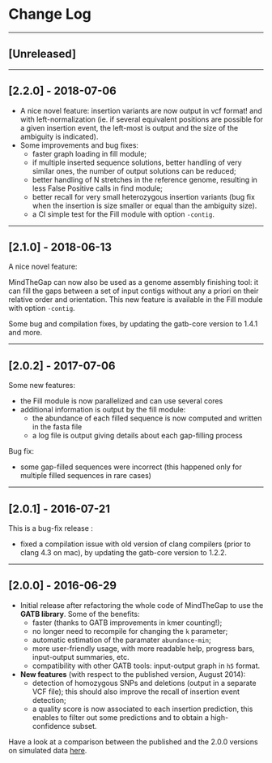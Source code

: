 # Change Log

--------------------------------------------------------------------------------
## [Unreleased]

--------------------------------------------------------------------------------
## [2.2.0] - 2018-07-06

* A nice novel feature: insertion variants are now output in vcf format! and with left-normalization (ie. if several equivalent positions are possible for a given insertion event, the left-most is output and the size of the ambiguity is indicated).
* Some improvements and bug fixes:
	* faster graph loading in fill module;
	* if multiple inserted sequence solutions, better handling of very similar ones, the number of output solutions can be reduced;
	* better handling of N stretches in the reference genome, resulting in less False Positive calls in find module;
	* better recall for very small heterozygous insertion variants (bug fix when the insertion is size smaller or equal than the ambiguity size).
	* a CI simple test for the Fill module with option `-contig`.
	

--------------------------------------------------------------------------------
## [2.1.0] - 2018-06-13

A nice novel feature:

MindTheGap can now also be used as a genome assembly finishing tool: it can fill the gaps between a set of input contigs without any a priori on their relative order and orientation. This new feature is available in the Fill module with option `-contig`.

Some bug and compilation fixes, by updating the gatb-core version to 1.4.1 and more.


--------------------------------------------------------------------------------
## [2.0.2] - 2017-07-06

Some new features:
* the Fill module is now parallelized and can use several cores
* additional information is output by the fill module:
	* the abundance of each filled sequence is now computed and written in the fasta file
	* a log file is output giving details about each gap-filling process

Bug fix:
* some gap-filled sequences were incorrect (this happened only for multiple filled sequences in rare cases)

--------------------------------------------------------------------------------
## [2.0.1] - 2016-07-21

This is a bug-fix release :
* fixed a compilation issue with old version of clang compilers (prior to clang 4.3 on mac), by updating the gatb-core version to 1.2.2.

--------------------------------------------------------------------------------
## [2.0.0] - 2016-06-29

*   Initial release after refactoring the whole code of MindTheGap to use the **GATB library**.
    Some of the benefits:
    * faster (thanks to GATB improvements in kmer counting!);
    * no longer need to recompile for changing the `k` parameter;
    * automatic estimation of the paramater `abundance-min`;
    * more user-friendly usage, with more readable help, progress bars, input-output summaries, etc.
    * compatibility with other GATB tools: input-output graph in `h5` format.
*   **New features** (with respect to the published version, August 2014):
    * detection of homozygous SNPs and deletions (output in a separate VCF file); this should also improve the recall of insertion event detection;
    * a quality score is now associated to each insertion prediction, this enables to filter out some predictions and to obtain a high-confidence subset.

Have a look at a comparison between the published and the 2.0.0 versions on simulated data [here](https://gatb.inria.fr/mindthegap-insertion-event-detection/).

